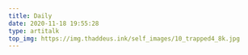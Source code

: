 ```yaml
---
title: Daily
date: 2020-11-18 19:55:28
type: artitalk
top_img: https://img.thaddeus.ink/self_images/10_trapped4_8k.jpg
---
```

